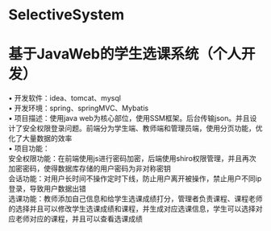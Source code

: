 # SelectiveSystem
# 基于JavaWeb的学生选课系统（个人开发）<br>
•	开发软件：idea、tomcat、mysql<br>
•	开发环境：spring、springMVC、Mybatis <br>
•	项目描述：使用java web为核心部位，使用SSM框架。后台传输json。并且设计了安全权限登录问题。前端分为学生端、教师端和管理员端，使用分页功能，优化了大量数据的效率<br>
•	项目功能：<br>
安全权限功能：在前端使用js进行密码加密，后端使用shiro权限管理，并且再次加密密码，使得数据库存储的用户密码为非对称密钥<br>
会话功能：对用户长时间不操作定时下线，防止用户离开被操作，禁止用户不同ip登录，导致用户数据出错<br>
选课功能：教师添加自己信息和给学生选课成绩打分，管理者负责课程、课程老师的选择并且可以修改学生选课成绩和课程，并生成对应选课信息，学生可以选择对应老师对应的课程，并且可以查看选课成绩<br>


